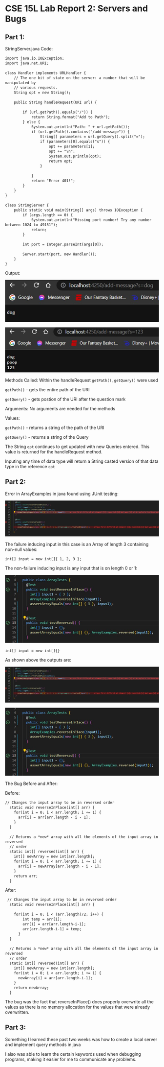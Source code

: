 # CSE 15L Lab Report 2: Servers and Bugs

## Part 1:

StringServer.java Code:

```
import java.io.IOException;
import java.net.URI;

class Handler implements URLHandler {
    // The one bit of state on the server: a number that will be manipulated by
    // various requests.
    String opt = new String();

    public String handleRequest(URI url) {

        if (url.getPath().equals("/")) {
            return String.format("Add to Path");
        } else {
            System.out.println("Path: " + url.getPath());
            if (url.getPath().contains("/add-message")) {
                String[] parameters = url.getQuery().split("=");
                if (parameters[0].equals("s")) {
                    opt += parameters[1];
                    opt += "\n";
                    System.out.println(opt);
                    return opt;
                }

            }
            return "Error 401!";
        }
    }
}

class StringServer {
    public static void main(String[] args) throws IOException {
        if (args.length == 0) {
            System.out.println("Missing port number! Try any number between 1024 to 49151");
            return;
        }

        int port = Integer.parseInt(args[0]);

        Server.start(port, new Handler());
    }
}
```
Output:

![Image](ss1.jpg)

![Image](ss2.jpg)

Methods Called: Within the handleRequest `getPath()`, `getQuery()` were used

`getPath()` - gets the entire path of the URI

`getQuery()` - gets postion of the URI after the question mark

Arguments: No arguments are needed for the methods

Values: 

`getPath()` - returns a string of the path of the URI

`getQuery()` - returns a string of the Query

The String `opt` continues to get updated with new Queries entered. This value is returned for the handleRequest method.

Inputing any time of data type will return a String casted version of that data type in the reference `opt`

## Part 2:

Error in ArrayExamples in java found using JUnit testing:

![image](ss3.png)

The failure inducing input in this case is an Array of length 3 containing non-null values:

```
int[] input = new int[]{ 1, 2, 3 };
```

The non-failure inducing input is any input that is on length 0 or 1:

![image](ss4.jpg)

```
int[] input = new int[]{}
```

As shown above the outputs are:

![image](ss3.png)

![image](ss4.jpg)

The Bug Before and After:

Before:
```
// Changes the input array to be in reversed order
  static void reverseInPlace(int[] arr) {
    for(int i = 0; i < arr.length; i += 1) {
      arr[i] = arr[arr.length - i - 1];
    }
  }

  // Returns a *new* array with all the elements of the input array in reversed
  // order
  static int[] reversed(int[] arr) {
    int[] newArray = new int[arr.length];
    for(int i = 0; i < arr.length; i += 1) {
      arr[i] = newArray[arr.length - i - 1];
    }
    return arr;
  }
```

After:
```
 // Changes the input array to be in reversed order
  static void reverseInPlace(int[] arr) {
    
    for(int i = 0; i < (arr.length)/2; i++) {
        int temp = arr[i];
        arr[i] = arr[arr.length-i-1];
        arr[arr.length-i-1] = temp;
      }
  }

  // Returns a *new* array with all the elements of the input array in reversed
  // order
  static int[] reversed(int[] arr) {
    int[] newArray = new int[arr.length];
    for(int i = 0; i < arr.length; i += 1) {
      newArray[i] = arr[arr.length-i-1];
    }
    return newArray;
  }
  ```
  The bug was the fact that reverseInPlace() does properly overwrite all the values as there is no memory allocation for the values that were already overwritten.
  
  ## Part 3:
  
  Something I learned these past two weeks was how to create a local server and implement query methods in java
  
  I also was able to learn the certain keywords used when debugging programs, making it easier for me to communicate any problems.




